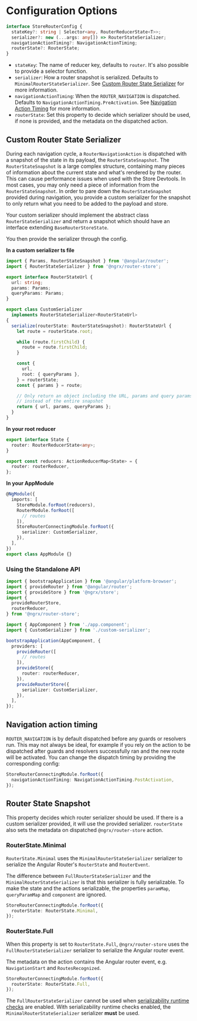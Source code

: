 # Configuration Options

<ngrx-code-example header="RouterStore Config">

```ts
interface StoreRouterConfig {
  stateKey?: string | Selector<any, RouterReducerState<T>>;
  serializer?: new (...args: any[]) => RouterStateSerializer;
  navigationActionTiming?: NavigationActionTiming;
  routerState?: RouterState;
}
```

</ngrx-code-example>

- `stateKey`: The name of reducer key, defaults to `router`. It's also possible to provide a selector function.
- `serializer`: How a router snapshot is serialized. Defaults to `MinimalRouterStateSerializer`. See [Custom Router State Serializer](#custom-router-state-serializer) for more information.
- `navigationActionTiming`: When the `ROUTER_NAVIGATION` is dispatched. Defaults to `NavigationActionTiming.PreActivation`. See [Navigation Action Timing](#navigation-action-timing) for more information.
- `routerState`: Set this property to decide which serializer should be used, if none is provided, and the metadata on the dispatched action.

## Custom Router State Serializer

During each navigation cycle, a `RouterNavigationAction` is dispatched with a snapshot of the state in its payload, the `RouterStateSnapshot`. The `RouterStateSnapshot` is a large complex structure, containing many pieces of information about the current state and what's rendered by the router. This can cause performance
issues when used with the Store Devtools. In most cases, you may only need a piece of information from the `RouterStateSnapshot`. In order to pare down the `RouterStateSnapshot` provided during navigation, you provide a custom serializer for the snapshot to only return what you need to be added to the payload and store.

Your custom serializer should implement the abstract class `RouterStateSerializer` and return a snapshot which should have an interface extending `BaseRouterStoreState`.

You then provide the serializer through the config.

**In a custom serializer ts file**

<ngrx-code-example header="custom-route-serializer.ts">

```ts
import { Params, RouterStateSnapshot } from '@angular/router';
import { RouterStateSerializer } from '@ngrx/router-store';

export interface RouterStateUrl {
  url: string;
  params: Params;
  queryParams: Params;
}

export class CustomSerializer
  implements RouterStateSerializer<RouterStateUrl>
{
  serialize(routerState: RouterStateSnapshot): RouterStateUrl {
    let route = routerState.root;

    while (route.firstChild) {
      route = route.firstChild;
    }

    const {
      url,
      root: { queryParams },
    } = routerState;
    const { params } = route;

    // Only return an object including the URL, params and query params
    // instead of the entire snapshot
    return { url, params, queryParams };
  }
}
```

</ngrx-code-example>

**In your root reducer**

<ngrx-code-example header="index.ts">

```ts
export interface State {
  router: RouterReducerState<any>;
}

export const reducers: ActionReducerMap<State> = {
  router: routerReducer,
};
```

</ngrx-code-example>

**In your AppModule**

<ngrx-code-example header="app.module.ts">

```ts
@NgModule({
  imports: [
    StoreModule.forRoot(reducers),
    RouterModule.forRoot([
      // routes
    ]),
    StoreRouterConnectingModule.forRoot({
      serializer: CustomSerializer,
    }),
  ],
})
export class AppModule {}
```

</ngrx-code-example>

### Using the Standalone API

<ngrx-code-example header="main.ts">

```ts
import { bootstrapApplication } from '@angular/platform-browser';
import { provideRouter } from '@angular/router';
import { provideStore } from '@ngrx/store';
import {
  provideRouterStore,
  routerReducer,
} from '@ngrx/router-store';

import { AppComponent } from './app.component';
import { CustomSerializer } from './custom-serializer';

bootstrapApplication(AppComponent, {
  providers: [
    provideRouter([
      // routes
    ]),
    provideStore({
      router: routerReducer,
    }),
    provideRouterStore({
      serializer: CustomSerializer,
    }),
  ],
});
```

</ngrx-code-example>

## Navigation action timing

`ROUTER_NAVIGATION` is by default dispatched before any guards or resolvers run. This may not always be ideal, for example if you rely on the action to be dispatched after guards and resolvers successfully ran and the new route will be activated. You can change the dispatch timing by providing the corresponding config:

<ngrx-code-example header="app.module.ts">

```ts
StoreRouterConnectingModule.forRoot({
  navigationActionTiming: NavigationActionTiming.PostActivation,
});
```

</ngrx-code-example>

## Router State Snapshot

This property decides which router serializer should be used. If there is a custom serializer provided, it will use the provided serializer. `routerState` also sets the metadata on dispatched `@ngrx/router-store` action.

### RouterState.Minimal

`RouterState.Minimal` uses the `MinimalRouterStateSerializer` serializer to serialize the Angular Router's `RouterState` and `RouterEvent`.

The difference between `FullRouterStateSerializer` and the `MinimalRouterStateSerializer` is that this serializer is fully serializable. To make the state and the actions serializable, the properties `paramMap`, `queryParamMap` and `component` are ignored.

<ngrx-code-example header="app.module.ts">

```ts
StoreRouterConnectingModule.forRoot({
  routerState: RouterState.Minimal,
});
```

</ngrx-code-example>

### RouterState.Full

When this property is set to `RouterState.Full`, `@ngrx/router-store` uses the `FullRouterStateSerializer` serializer to serialize the Angular router event.

The metadata on the action contains the Angular router event, e.g. `NavigationStart` and `RoutesRecognized`.

<ngrx-code-example header="app.module.ts">

```ts
StoreRouterConnectingModule.forRoot({
  routerState: RouterState.Full,
});
```

</ngrx-code-example>

<ngrx-docs-alert type="inform">

The `FullRouterStateSerializer` cannot be used when [serializability runtime checks](guide/store/configuration/runtime-checks) are enabled.
With serializability runtime checks enabled, the `MinimalRouterStateSerializer` serializer **must** be used.

</ngrx-docs-alert>
